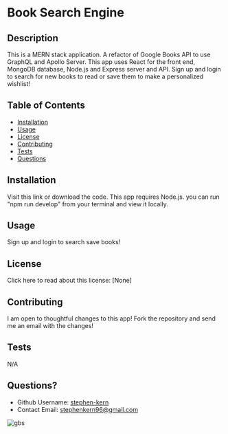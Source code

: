 # Book Search Engine

## Description

This is a MERN stack application. A refactor of Google Books API to use GraphQL and Apollo Server. This app uses React for the front end, MongoDB database, Node.js and Express server and API. Sign up and login to search for new books to read or save them to make a personalized wishlist!

## Table of Contents

- [Installation](#installation)
- [Usage](#usage)
- [License](#license)
- [Contributing](#contributing)
- [Tests](#tests)
- [Questions](#questions)

## Installation

Visit this link or download the code. This app requires Node.js. you can run "npm run develop" from your terminal and view it locally.

## Usage

Sign up and login to search save books!

## License

Click here to read about this license: [None]

## Contributing

I am open to thoughtful changes to this app! Fork the repository and send me an email with the changes!

## Tests

N/A

## Questions?


- Github Username: [stephen-kern](https://github.com/stephen-kern)
- Contact Email: stephenkern96@gmail.com

![gbs](https://user-images.githubusercontent.com/94320530/207224497-6a078ee4-2a1a-468b-bdda-55524b84c052.png)
